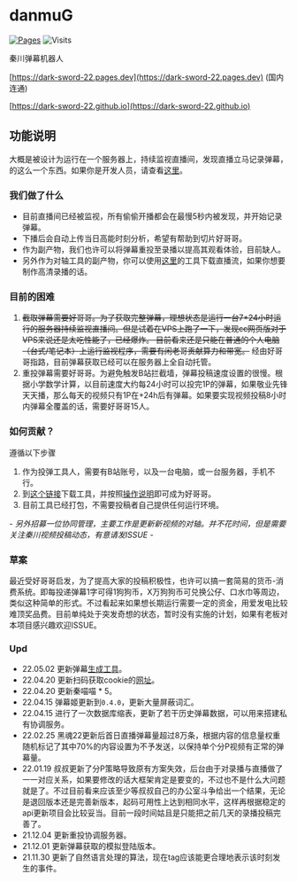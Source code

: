 # danmuG
[![Pages](https://github.com/Dark-Sword-22/danmuG/actions/workflows/python-pages.yml/badge.svg)](https://github.com/Dark-Sword-22/danmuG/actions/workflows/python-pages.yml)
![Visits](https://visitor-badge.glitch.me/badge?page_id=darksword22.danmuG&left_color=red&right_color=green&left_text=Dark%20Sword)

秦川弹幕机器人 

[https://dark-sword-22.pages.dev](https://dark-sword-22.pages.dev) (国内连通)

[https://dark-sword-22.github.io](https://dark-sword-22.github.io)

## 功能说明
大概是被设计为运行在一个服务器上，持续监视直播间，发现直播立马记录弹幕，的这么一个东西。如果你是开发人员，请查看[这里](https://github.com/Dark-Sword-22/danmuG/blob/main/misc/%E5%BC%80%E5%8F%91%E6%96%87%E6%A1%A3.md)。

### 我们做了什么

- 目前直播间已经被监视，所有偷偷开播都会在最慢5秒内被发现，并开始记录弹幕。
- 下播后会自动上传当日高能时刻分析，希望有帮助到切片好哥哥。
- 作为副产物，我们也许可以将弹幕重投至录播以提高其观看体验，目前缺人。
- 另外作为对轴工具的副产物，你可以使用[这里](https://github.com/Dark-Sword-22/danmuG/tree/main/mkm)的工具下载直播流，如果你想要制作高清录播的话。

### 目前的困难
1. ~~截取弹幕需要好哥哥。为了获取完整弹幕，理想状态是运行一台7\*24小时运行的服务器持续监视直播间。但是试着在VPS上跑了一下，发现cc网页版对于VPS来说还是太吃性能了，已经爆炸。
目前看来还是只能在普通的个人电脑（台式/笔记本）上运行监视程序，需要有闲老哥贡献算力和带宽。~~ 经由好哥哥指路，目前弹幕获取已经可以在服务器上全自动托管。
2. 重投弹幕需要好哥哥。为避免触发B站拦截墙，弹幕投稿速度设置的很慢。根据小学数学计算，以目前速度大约每24小时可以投完1P的弹幕，如果敬业先锋天天播，那么每天的视频只有1P在+24h后有弹幕。如果要实现视频投稿8小时内弹幕全覆盖的话，需要好哥哥15人。

### 如何贡献？
遵循以下步骤

1. 作为投弹工具人，需要有B站账号，以及一台电脑，或一台服务器，手机不行。
2. 到[这个链接](https://github.com/Dark-Sword-22/danmuG/releases/latest)下载工具，并按照[操作说明](https://github.com/Dark-Sword-22/danmuG/tree/main/thunder)即可成为好哥哥。
3. 目前工具已经打包，不需要投稿者自己提供任何运行环境。

*- 另外招募一位协同管理，主要工作是更新新视频的对轴。并不花时间，但是需要关注秦川视频投稿动态，有意请发ISSUE -*

### 草案

最近受好哥哥启发，为了提高大家的投稿积极性，也许可以搞一套简易的货币-消费系统。即每投递弹幕1字可得1狗狗币，X万狗狗币可兑换公仔、口水巾等周边，类似这种简单的形式。不过看起来如果想长期运行需要一定的资金，用爱发电比较难顶奖品费。目前单纯处于突发奇想的状态，暂时没有实施的计划，如果有老板对本项目感兴趣欢迎ISSUE。

### Upd

- 22.05.02 更新弹幕[生成工具](https://github.com/Dark-Sword-22/danmuG/blob/main/misc/%E5%BC%B9%E5%B9%95%E7%94%9F%E6%88%90%E5%B7%A5%E5%85%B7%E4%BD%BF%E7%94%A8%E8%AF%B4%E6%98%8E.md)。
- 22.04.20 更新扫码获取cookie的[网址](https://dark-sword-22.pages.dev/cookie-helper.html)。
- 22.04.20 更新秦喵喵 \* 5。
- 22.04.15 弹幕姬更新到`0.4.0`，更新大量屏蔽词汇。
- 22.04.15 进行了一次数据库缩表，更新了若干历史弹幕数据，可以用来搭建私有协调服务。
- 22.02.25 黑魂22更新后首日直播弹幕量超过8万条，根据内容的信息量权重随机标记了其中70%的内容设置为不予发送，以保持单个分P视频有正常的弹幕量。
- 22.01.19 叔叔更新了分P策略导致原有方案失效，后台由于对录播与直播做了一一对应关系，如果要修改的话大框架肯定是要变的，不过也不是什么大问题就是了。不过目前看来应该至少等叔叔自己的办公室斗争给出一个结果，无论是退回版本还是完善新版本，起码可用性上达到相同水平，这样再根据稳定的api更新项目会比较妥当。目前一段时间姑且是只能把之前几天的录播投稿完善了。
- 21.12.04 更新重投协调服务器。
- 21.12.01 更新弹幕获取的模拟登陆版本。
- 21.11.30 更新了自然语言处理的算法，现在tag应该能更合理地表示该时刻发生的事件。
    